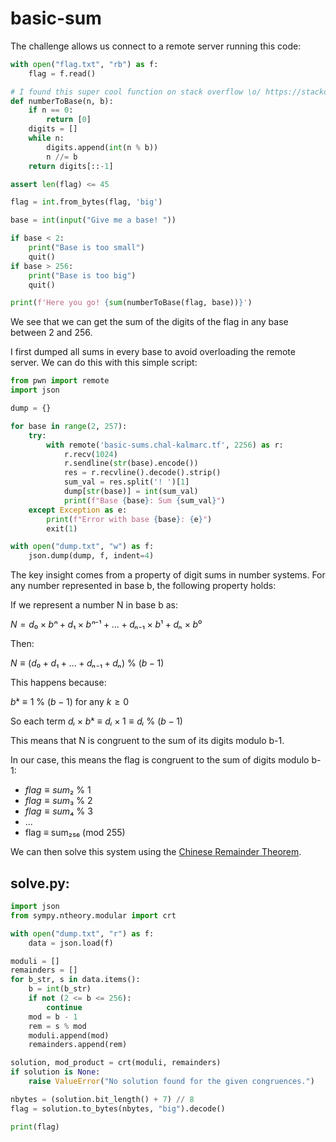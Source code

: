 # basic-sum

The challenge allows us connect to a remote server running this code:

```py
with open("flag.txt", "rb") as f:
    flag = f.read()

# I found this super cool function on stack overflow \o/ https://stackoverflow.com/questions/2267362/how-to-convert-an-integer-to-a-string-in-any-base
def numberToBase(n, b):
    if n == 0:
        return [0]
    digits = []
    while n:
        digits.append(int(n % b))
        n //= b
    return digits[::-1]

assert len(flag) <= 45

flag = int.from_bytes(flag, 'big')

base = int(input("Give me a base! "))

if base < 2:
    print("Base is too small")
    quit()
if base > 256:
    print("Base is too big")
    quit()

print(f'Here you go! {sum(numberToBase(flag, base))}')
```

We see that we can get the sum of the digits of the flag in any base between 2 and 256.

I first dumped all sums in every base to avoid overloading the remote server. We can do this with this simple script:

```py
from pwn import remote
import json

dump = {}

for base in range(2, 257):
    try:
        with remote('basic-sums.chal-kalmarc.tf', 2256) as r:
            r.recv(1024) 
            r.sendline(str(base).encode())
            res = r.recvline().decode().strip()
            sum_val = res.split('! ')[1]
            dump[str(base)] = int(sum_val)
            print(f"Base {base}: Sum {sum_val}")
    except Exception as e:
        print(f"Error with base {base}: {e}")
        exit(1)

with open("dump.txt", "w") as f:
    json.dump(dump, f, indent=4)
```

The key insight comes from a property of digit sums in number systems. For any number represented in base b, the following property holds:

If we represent a number N in base b as:

$N = d₀×bⁿ + d₁×bⁿ⁻¹ + ... + dₙ₋₁×b¹ + dₙ×b⁰$

Then:

$N ≡ (d₀ + d₁ + ... + dₙ₋₁ + dₙ)$ % $(b-1)$

This happens because:

$bᵏ ≡ 1$ % $(b-1)$ for any $k ≥ 0$

So each term $dᵢ×bᵏ ≡ dᵢ×1 ≡ dᵢ$ % $(b-1)$

This means that N is congruent to the sum of its digits modulo b-1.

In our case, this means the flag is congruent to the sum of digits modulo b-1:

- $flag ≡ sum₂$ % 1
- $flag ≡ sum₃$ % 2
- $flag ≡ sum₄$ % 3
- ...
- flag ≡ sum₂₅₆ (mod 255)


We can then solve this system using the [Chinese Remainder Theorem](https://en.wikipedia.org/wiki/Chinese_remainder_theorem).

## solve.py:

```py
import json
from sympy.ntheory.modular import crt

with open("dump.txt", "r") as f:
    data = json.load(f)

moduli = []
remainders = []
for b_str, s in data.items():
    b = int(b_str)
    if not (2 <= b <= 256):
        continue
    mod = b - 1
    rem = s % mod
    moduli.append(mod)
    remainders.append(rem)

solution, mod_product = crt(moduli, remainders)
if solution is None:
    raise ValueError("No solution found for the given congruences.")

nbytes = (solution.bit_length() + 7) // 8
flag = solution.to_bytes(nbytes, "big").decode()

print(flag)
```
